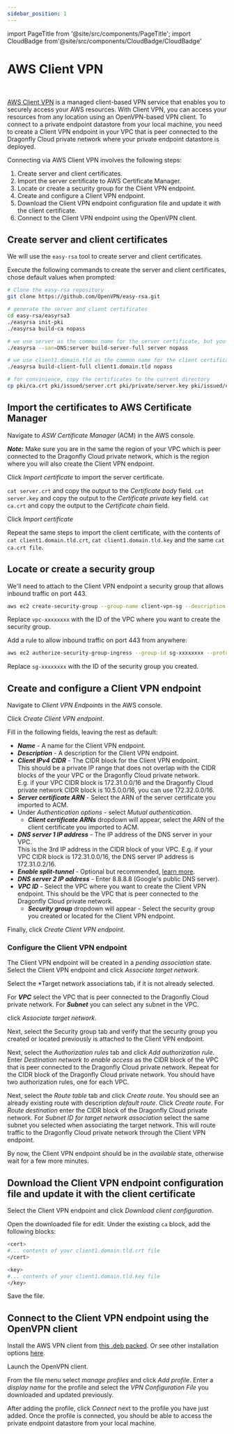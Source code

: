 ```yaml
---
sidebar_position: 1
---
```


import PageTitle from '@site/src/components/PageTitle';
import CloudBadge from'@site/src/components/CloudBadge/CloudBadge'

# AWS Client VPN

<CloudBadge/>
<br/>

<PageTitle title="Connecting with AWS Client VPN | Dragonfly Cloud" />

[AWS Client VPN](https://docs.aws.amazon.com/vpn/latest/clientvpn-admin/what-is.html) is a managed client-based VPN service that enables you to securely access your AWS resources. With Client VPN, you can access your resources from any location using an OpenVPN-based VPN client.
To connect to a private endpoint datastore from your local machine, you need to create a Client VPN endpoint in your VPC that is peer connected to the Dragonfly Cloud private network where your private endpoint datastore is deployed.

Connecting via AWS Client VPN involves the following steps:

1. Create server and client certificates.
2. Import the server certificate to AWS Certificate Manager.
3. Locate or create a security group for the Client VPN endpoint.
4. Create and configure a Client VPN endpoint.
5. Download the Client VPN endpoint configuration file and update it with the client certificate.
6. Connect to the Client VPN endpoint using the OpenVPN client.

## Create server and client certificates

We will use the `easy-rsa` tool to create server and client certificates.

Execute the following commands to create the server and client certificates, chose default values when prompted:

``` bash
# Clone the easy-rsa repository
git clone https://github.com/OpenVPN/easy-rsa.git

# generate the server and client certificates
cd easy-rsa/easyrsa3
./easyrsa init-pki
./easyrsa build-ca nopass

# we use server as the common name for the server certificate, but you can use any name
./easyrsa --san=DNS:server build-server-full server nopass

# we use client1.domain.tld as the common name for the client certificate, but you can use any name
./easyrsa build-client-full client1.domain.tld nopass

# for convinience, copy the certificates to the current directory
cp pki/ca.crt pki/issued/server.crt pki/private/server.key pki/issued/client1.domain.tld.crt pki/private/client1.domain.tld.key .
```

## Import the certificates to AWS Certificate Manager

Navigate to *ASW Certificate Manager* (ACM) in the AWS console.

***Note:*** Make sure you are in the same the region of your VPC which is peer connected to the Dragonfly Cloud private network, which is the region where you will also create the Client VPN endpoint.

Click *Import certificate* to import the server certificate.

`cat server.crt` and copy the output to the *Certificate body* field.
`cat server.key` and copy the output to the *Certificate private* key field.
`cat ca.crt` and copy the output to the *Certificate chain* field.

Click *Import certificate*

Repeat the same steps to import the client certificate, with the contents of `cat client1.domain.tld.crt`, `cat client1.domain.tld.key` and the same `cat ca.crt file`.

## Locate or create a security group

We'll need to attach to the Client VPN endpoint a security group that allows inbound traffic on port 443.

```bash
aws ec2 create-security-group --group-name client-vpn-sg --description "Client VPN security group" --vpc-id vpc-xxxxxxxx
```

Replace `vpc-xxxxxxxx` with the ID of the VPC where you want to create the security group.

Add a rule to allow inbound traffic on port 443 from anywhere:

```bash
aws ec2 authorize-security-group-ingress --group-id sg-xxxxxxxx --protocol tcp --port 443 --cidr 0.0.0.0/0
```

Replace `sg-xxxxxxxx` with the ID of the security group you created.

## Create and configure a Client VPN endpoint

Navigate to *Client VPN Endpoints* in the AWS console.

Click *Create Client VPN endpoint*.

Fill in the following fields, leaving the rest as default:

- ***Name*** - A name for the Client VPN endpoint.
- ***Description*** - A description for the Client VPN endpoint.
- ***Client IPv4 CIDR*** - The CIDR block for the Client VPN endpoint.  
  This should be a private IP range that does not overlap with the CIDR blocks of the your VPC or the Dragonfly Cloud private network.  
  E.g. if your VPC CIDR block is 172.31.0.0/16 and the Dragonfly Cloud private network CIDR block is 10.5.0.0/16, you can use 172.32.0.0/16.
- ***Server certificate ARN*** - Select the ARN of the server certificate you imported to ACM.
- Under *Authentication options* - select *Mutual authentication*.
  - ***Client certificate ARNs*** dropdown will appear, select the ARN of the client certificate you imported to ACM.
- ***DNS server 1 IP address*** - The IP address of the DNS server in your VPC.  
  This is the 3rd IP address in the CIDR block of your VPC. E.g. if your VPC CIDR block is 172.31.0.0/16, the DNS server IP address is 172.31.0.2/16.
- ***Enable split-tunnel*** - Optional but recommended, [learn more](https://docs.aws.amazon.com/vpn/latest/clientvpn-admin/split-tunnel-vpn.html).
- ***DNS server 2 IP address*** - Enter 8.8.8.8 (Google's public DNS server).
- ***VPC ID*** - Select the VPC where you want to create the Client VPN endpoint. This should be the VPC that is peer connected to the Dragonfly Cloud private network.
  - ***Security group*** dropdown will appear - Select the security group you created or located for the Client VPN endpoint.

Finally, click *Create Client VPN endpoint*.

### Configure the Client VPN endpoint

The Client VPN endpoint will be created in a *pending association* state.
Select the Client VPN endpoint and click *Associate target network*.

Select the *Target network associations tab, if it is not already selected.

For ***VPC*** select the VPC that is peer connected to the Dragonfly Cloud private network.
For ***Subnet*** you can select any subnet in the VPC.

click *Associate target network*.

Next, select the Security group tab and verify that the security group you created or located previously is attached to the Client VPN endpoint.

Next, select the *Authorization rules* tab and click *Add authorization rule*.
Enter *Destination network to enable access* as the CIDR block of the VPC that is peer connected to the Dragonfly Cloud private network.
Repeat for the CIDR block of the Dragonfly Cloud private network.
You should have two authorization rules, one for each VPC.

Next, select the *Route table* tab and click *Create route*.
You should see an already existing route with description *default route*.
Click *Create route*.
For *Route destination* enter the CIDR block of the Dragonfly Cloud private network.
For *Subnet ID for target network association* select the same subnet you selected when associating the target network.
This will route traffic to the Dragonfly Cloud private network through the Client VPN endpoint.

By now, the Client VPN endpoint should be in the *available* state, otherwise wait for a few more minutes.

## Download the Client VPN endpoint configuration file and update it with the client certificate

Select the Client VPN endpoint and click *Download client configuration*.

Open the downloaded file for edit.
Under the existing `ca` block, add the following blocks:

```bash
<cert>
#... contents of your client1.domain.tld.crt file
</cert>

<key>
#... contents of your client1.domain.tld.key file
</key>
```

Save the file.

## Connect to the Client VPN endpoint using the OpenVPN client

Install the AWS VPN client from [this .deb packed](https://d20adtppz83p9s.cloudfront.net/GTK/latest/awsvpnclient_amd64.deb).
Or see other installation options [here](hhttps://docs.aws.amazon.com/vpn/latest/clientvpn-user/client-vpn-connect-linux-install.html).

Launch the OpenVPN client.

From the file menu select *manage profiles* and click *Add profile*.
Enter a *display name* for the profile and select the *VPN Configuration File* you downloaded and updated previously.

After adding the profile, click *Connect* next to the profile you have just added.
Once the profile is connected, you should be able to access the private endpoint datastore from your local machine.
